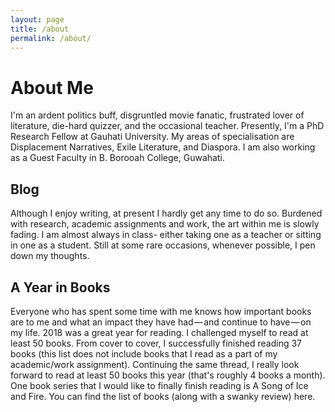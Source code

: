 ```yaml
---
layout: page
title: /about
permalink: /about/
---
```


# About Me

I'm an ardent politics buff, disgruntled movie fanatic, frustrated lover of literature, die-hard quizzer, and the occasional teacher. Presently, I'm a PhD Research Fellow at Gauhati University. My areas of specialisation are Displacement Narratives, Exile Literature, and Diaspora. I am also working as a Guest Faculty in B. Borooah College, Guwahati.


## Blog

Although I enjoy writing, at present I hardly get any time to do so. Burdened with research, academic assignments and work, the art within me is slowly fading. I am almost always in class- either taking one as a teacher or sitting in one as a student. Still at some rare occasions, whenever possible, I pen down my thoughts.

## A Year in Books

Everyone who has spent some time with me knows how important books are to me and what an impact they have had — and continue to have — on my life. 
2018 was a great year for reading. I challenged myself to read at least 50 books. From cover to cover, I successfully finished reading 37 books (this list does not include books that I read as a part of my academic/work assignment). Continuing the same thread, I really look forward to read at least 50 books this year (that's roughly 4 books a month). One book series that I would like to finally finish reading is A Song of Ice and Fire. You can find the list of books (along with a swanky review) here. 
